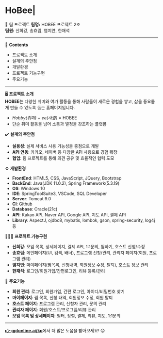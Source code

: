 # HoBee|
📣 팀 프로젝트
**팀명:** HOBEE 프로젝트 2조  
**팀원:** 신희강, 송효림, 염지연, 한재석  

---

📖 **Contents**  
- 프로젝트 소개  
- 설계의 주안점  
- 개발환경  
- 프로젝트 기능구현  
- 주요기능  

---

🖥️ **프로젝트 소개**  
**HOBEE**는 다양한 취미와 여가 활동을 통해 사람들이 새로운 경험을 쌓고, 삶을 풍요롭게 만들 수 있도록 돕는 홈페이지입니다.  
- *Hobby(취미)* + *ee(사람)* = HOBEE  
- 단순 취미 활동을 넘어 소통과 열정을 강조하는 플랫폼  

✔️ **설계의 주안점**  
- **실용성**: 실제 서비스 사용 가능성을 중점으로 개발  
- **API 연동**: 카카오, 네이버 등 다양한 API 사용으로 경험 확장  
- **협업**: 팀 프로젝트를 통해 의견 공유 및 효율적인 협력 도모  

⚙️ **개발환경**  
- **FrontEnd**: HTML5, CSS, JavaScript, JQuery, Bootstrap  
- **BackEnd**: Java(JDK 11.0.2), Spring Framework(5.3.19)  
- **OS**: Windows 10  
- **IDE**: SpringToolSuite3, VSCode, SQL Developer  
- **Server**: Tomcat 9.0  
- **CI**: Github  
- **Database**: Oracle(21c)  
- **API**: Kakao API, Naver API, Google API, 지도 API, 결제 API  
- **Library**: AspectJ, ojdbc8, mybatis, lombok, gson, spring-security, log4j 등  

🧑‍🤝‍🧑 **프로젝트 기능구현**  
- **신희강**: 모임 목록, 상세페이지, 결제 API, 1:1문의, 찜하기, 호스트 신청/수정  
- **송효림**: 메인페이지(UI, 검색, 배너), 프로그램 신청/관리, 관리자 페이지(회원, 프로그램 관리)  
- **염지연**: 마이페이지(찜목록, 신청내역, 회원정보 수정, 탈퇴), 호스트 정보 관리  
- **한재석**: 로그인/회원가입/간편로그인, 리뷰 등록/관리  

📌 **주요기능**  
- **회원 관리**: 로그인, 회원가입, 간편 로그인, 아이디/비밀번호 찾기  
- **마이페이지**: 찜 목록, 신청 내역, 회원정보 수정, 회원 탈퇴  
- **호스트 페이지**: 프로그램 관리, 신청자 관리, 문의 관리  
- **관리자 페이지**: 회원/호스트/프로그램/리뷰 관리  
- **모임 목록 및 상세페이지**: 필터, 정렬, 결제, 리뷰, 지도, 1:1문의  

---

[**👉 gptonline.ai/ko**](https://gptonline.ai/ko/)에서 더 많은 도움을 받아보세요! 😊
